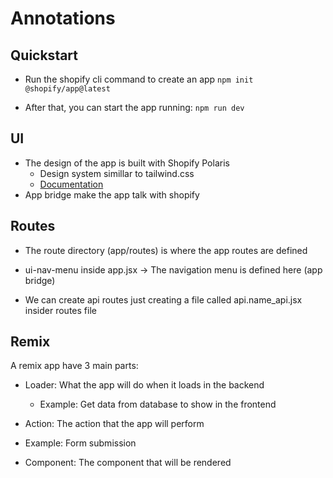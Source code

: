 # Annotations

## Quickstart

- Run the shopify cli command to create an app
  `npm init @shopify/app@latest`

- After that, you can start the app running:
  `npm run dev`

## UI

- The design of the app is built with Shopify Polaris
  - Design system simillar to tailwind.css
  - [Documentation](https://polaris.shopify.com/)
- App bridge make the app talk with shopify

## Routes

- The route directory (app/routes) is where the app routes are defined
- ui-nav-menu inside app.jsx -> The navigation menu is defined here (app bridge)

- We can create api routes just creating a file called api.name_api.jsx insider routes file

## Remix

A remix app have 3 main parts:

- Loader: What the app will do when it loads in the backend

  - Example: Get data from database to show in the frontend

- Action: The action that the app will perform
- Example: Form submission

- Component: The component that will be rendered
